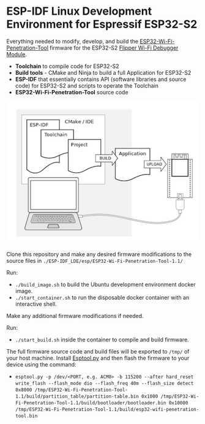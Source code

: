 # ESP-IDF Linux Development Environment for Espressif ESP32-S2

Everything needed to modify, develop, and build the [ESP32-Wi-Fi-Penetration-Tool](https://github.com/FroggMaster/ESP32-Wi-Fi-Penetration-Tool) firmware for the ESP32-S2 [Flipper Wi-Fi Debugger Module](https://docs.flipperzero.one/development/hardware/wifi-debugger-module).

- **Toolchain** to compile code for ESP32-S2
- **Build tools** - CMake and Ninja to build a full Application for ESP32-S2
- **ESP-IDF** that essentially contains API (software libraries and source code) for ESP32-S2 and scripts to operate the Toolchain
- **ESP32-Wi-Fi-Penetration-Tool** source code 

![what-you-need](/images/what-you-need.png)

Clone this repository and make any desired firmware modifications to the source files in `./ESP-IDF_LDE/esp/ESP32-Wi-Fi-Penetration-Tool-1.1/`

Run:
- `./build_image.sh` to build the Ubuntu development environment docker image.
- `./start_container.sh` to run the disposable docker container with an interactive shell.

Make any additional firmware modifications if needed.

Run:
- `./start_build.sh` inside the container to compile and build firmware.

The full firmware source code and build files will be exported to `/tmp/` of your host machine. Install [Esptool.py](https://docs.espressif.com/projects/esptool/en/latest/esp32/) and then flash the firmware to your device using the command:
- `esptool.py -p /dev/<PORT, e.g. ACM0> -b 115200 --after hard_reset write_flash --flash_mode dio --flash_freq 40m --flash_size detect 0x8000 /tmp/ESP32-Wi-Fi-Penetration-Tool-1.1/build/partition_table/partition-table.bin 0x1000 /tmp/ESP32-Wi-Fi-Penetration-Tool-1.1/build/bootloader/bootloader.bin 0x10000 /tmp/ESP32-Wi-Fi-Penetration-Tool-1.1/build/esp32-wifi-penetration-tool.bin`
